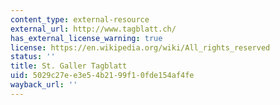 ```yaml
---
content_type: external-resource
external_url: http://www.tagblatt.ch/
has_external_license_warning: true
license: https://en.wikipedia.org/wiki/All_rights_reserved
status: ''
title: St. Galler Tagblatt
uid: 5029c27e-e3e5-4b21-99f1-0fde154af4fe
wayback_url: ''
---
```

